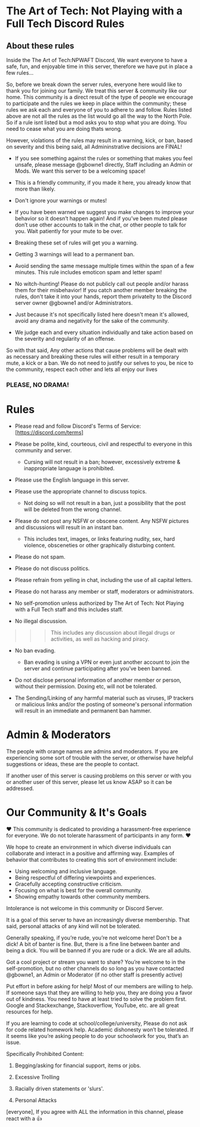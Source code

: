 
# The Art of Tech: Not Playing with a Full Tech Discord Rules

## About these rules

Inside the The Art of Tech:NPWAFT Discord, We want everyone to have a safe, fun, and enjoyable time in this server, therefore we have put in place a few rules...  

So, before we break down the server rules, everyone here would like to thank you for joining our family. We treat this server & community like our home. This community is a direct result of the type of people we encourage to participate and the rules we keep in place within the community; these rules we ask each and everyone of you to adhere to and follow. Rules listed above are not all the rules as the list would go all the way to the North Pole. So if a rule isnt listed but a mod asks you to stop what you are doing. You need to cease what you are doing thats wrong.

However, violations of the rules may result in a warning, kick, or ban, based on severity and this being said, all Admininstrative decisions are FINAL!

* If you see something against the rules or something that makes you feel unsafe, please message @gbowne1 directly, Staff including an Admin or Mods. We want this server to be a welcoming space!

* This is a friendly community, if you made it here, you already know that more than likely.  

* Don't ignore your warnings or mutes!

* If you have been warned we suggest you make changes to improve your behavior so it doesn’t happen again! And if you’ve been muted please don’t use other accounts to talk in the chat, or other people to talk for you. Wait patiently for your mute to be over.

* Breaking these set of rules will get you a warning.

* Getting 3 warnings will lead to a permanent ban.

* Avoid sending the same message multiple times within the span of a few minutes. This rule includes emoticon spam and letter spam!

* No witch-hunting! Please do not publicly call out people and/or harass them for their misbehavior! If you catch another member breaking the rules, don't take it into your hands, report them privatelty to the Discord server owner @gbowne1 and/or Administrators.

* Just because it's not specifically listed here doesn't mean it's allowed, avoid any drama and negativity for the sake of the community.
  
* We judge each and every situation individually and take action based on the severity and regularity of an offense.

So with that said, Any other actions that cause problems will be dealt with as necessary and breaking these rules will either result in a temporary mute, a kick or a ban. We do not need to justify our selves to you, be nice to the community, respect each other and lets all enjoy our lives

### __PLEASE, NO DRAMA!__

# Rules

* Please read and follow Discord's Terms of Service: [https://discord.com/terms]

* Please be polite, kind, courteous, civil and respectful to everyone in this community and server.
  * Cursing will not result in a ban; however, excessively extreme & inappropriate language is prohibited.

* Please use the English language in this server.

* Please use the appropriate channel to discuss topics.
  
  * Not doing so will not result in a ban, just a possibility that the post will be deleted from the wrong channel.

* Please do not post any NSFW or obscene content. Any NSFW pictures and discussions will result in an instant ban.

  * This includes text, images, or links featuring nudity, sex, hard violence, obsceneties or other graphically disturbing content.

* Please do not spam.

* Please do not discuss politics.

* Please refrain from yelling in chat, including the use of all capital letters.

* Please do not harass any member or staff, moderators or administrators.

* No self-promotion unless authorized by The Art of Tech: Not Playing with a Full Tech staff and this includes staff.

* No illegal discussion.

>>>This includes any discussion about illegal drugs or activities, as well as hacking and piracy.

* No ban evading.
  
  * Ban evading is using a VPN or even just another account to join the server and continue participating after you’ve been banned.

* Do not disclose personal information of another member or person, without their permission. Doxing etc, will not be tolerated.  

* The Sending/Linking of any harmful material such as viruses, IP trackers or malicious links and/or the posting of someone's personal information will result in an immediate and permanent ban hammer.

# Admin & Moderators

The people with orange names are admins and moderators. If you are experiencing some sort of trouble with the server, or otherwise have helpful suggestions or ideas, these are the people to contact.

If another user of this server is causing problems on this server or with you or another user of this server, please let us know ASAP so it can be addressed.

# Our Community & It's Goals  

❤️ This community is dedicated to providing a harassment-free experience for everyone. We do not tolerate harassment of participants in any form. ❤️  

We hope to create an environment in which diverse individuals can collaborate and interact in a positive and affirming way. Examples of behavior that contributes to creating this sort of environment include:

* Using welcoming and inclusive language.
* Being respectful of differing viewpoints and experiences.
* Gracefully accepting constructive criticism.
* Focusing on what is best for the overall community.
* Showing empathy towards other community members.

Intolerance is not welcome in this community or Discord Server.

It is a goal of this server to have an increasingly diverse membership. That said, personal attacks of any kind will not be tolerated.

Generally speaking, if you’re rude, you’re not welcome here!  Don't be a dick! A bit of banter is fine. But, there is a fine line between banter and being a dick. You will be banned if you are rude or a dick. We are all adults.

Got a cool project or stream you want to share? You’re welcome to in the self-promotion, but no other channels do so long as you have contacted @gbowne1, an Admin or Moderator (if no other staff is presently active)

Put effort in before asking for help!
Most of our members are willing to help.  If someone says that they are willing to help you, they are doing you a favor out of kindness. You need to have at least tried to solve the problem first.  Google and Stackexchange, Stackoverflow, YouTube, etc. are all great resources for help.

If you are learning to code at school/college/university, Please do not ask for code related homework help. Academic dishonesty won’t be tolerated. If it seems like you’re asking people to do your schoolwork for you, that’s an issue.

Specifically Prohibited Content:

1. Begging/asking for financial support, items or jobs.  

2. Excessive Trolling

3. Racially driven statements or 'slurs'.

4. Personal Attacks  

[everyone], If you agree with ALL the information in this channel, please react with a :thumbsup:
